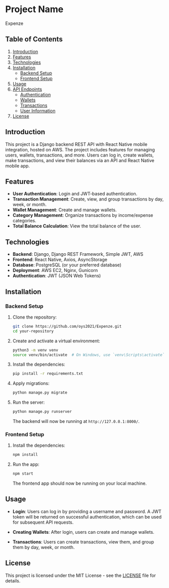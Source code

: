 # Project Name

Expenze

## Table of Contents

1. [Introduction](#introduction)
2. [Features](#features)
3. [Technologies](#technologies)
4. [Installation](#installation)
    - [Backend Setup](#backend-setup)
    - [Frontend Setup](#frontend-setup)
5. [Usage](#usage)
6. [API Endpoints](#api-endpoints)
    - [Authentication](#authentication)
    - [Wallets](#wallets)
    - [Transactions](#transactions)
    - [User Information](#user-information)
7. [License](#license)

## Introduction

This project is a Django backend REST API with React Native mobile integration, hosted on AWS. The project includes features for managing users, wallets, transactions, and more. Users can log in, create wallets, make transactions, and view their balances via an API and React Native mobile app.

## Features

- **User Authentication**: Login and JWT-based authentication.
- **Transaction Management**: Create, view, and group transactions by day, week, or month.
- **Wallet Management**: Create and manage wallets.
- **Category Management**: Organize transactions by income/expense categories.
- **Total Balance Calculation**: View the total balance of the user.

## Technologies

- **Backend**: Django, Django REST Framework, Simple JWT, AWS
- **Frontend**: React Native, Axios, AsyncStorage
- **Database**: PostgreSQL (or your preferred database)
- **Deployment**: AWS EC2, Nginx, Gunicorn
- **Authentication**: JWT (JSON Web Tokens)

## Installation

### Backend Setup

1. Clone the repository:
    ```bash
    git clone https://github.com/oys2021/Expenze.git
    cd your-repository
    ```

2. Create and activate a virtual environment:
    ```bash
    python3 -m venv venv
    source venv/bin/activate  # On Windows, use `venv\Scripts\activate`
    ```

3. Install the dependencies:
    ```bash
    pip install -r requirements.txt
    ```

4. Apply migrations:
    ```bash
    python manage.py migrate
    ```

5. Run the server:
    ```bash
    python manage.py runserver
    ```
    The backend will now be running at `http://127.0.0.1:8000/`.

### Frontend Setup

1. Install the dependencies:
    ```bash
    npm install
    ```

2. Run the app:
    ```bash
    npm start
    ```
    The frontend app should now be running on your local machine.

## Usage

- **Login**: Users can log in by providing a username and password. A JWT token will be returned on successful authentication, which can be used for subsequent API requests.
  
- **Creating Wallets**: After login, users can create and manage wallets.
  
- **Transactions**: Users can create transactions, view them, and group them by day, week, or month.

## License

This project is licensed under the MIT License - see the [LICENSE](LICENSE) file for details.
